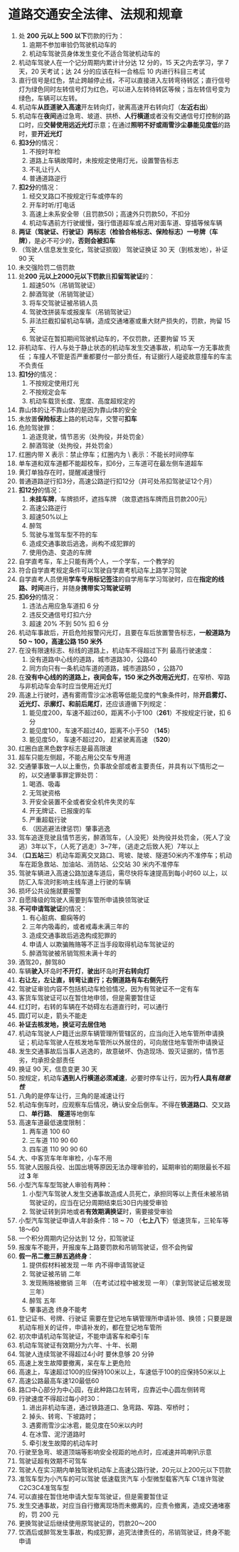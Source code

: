 # 道路交通安全法律、法规和规章

1. 处 **200 元以上 500 以下**罚款的行为：
   1. 逾期不参加审验仍驾驶机动车的
   2. 机动车驾驶员身体发生变化不适合驾驶机动车的
2. 机动车驾驶人在一个记分周期内累计计分达 12 分的，15 天之内去学习，学 7 天，20 天考试；达 24 分的应该在科一合格后 10 内进行科目三考试
3. 直行信号是红色，禁止跨越停止线，不可以直接进入左转弯待转区；直行信号灯为绿色同时左转信号灯为红色，可以进入左转待转区等候；当左转信号变为绿色，车辆可以左转。
4. 机动车**从匝道驶入高速**开左转向灯，驶离高速开右转向灯（**左近右出**）
5. 机动车在**夜间**通过急弯、坡道、拱桥、**人行横道**或者没有交通信号灯控制的路口时，应**交替使用远近光灯**示意；在通过**照明不好或雨雪沙尘暴能见度低**的路时，要**开近光灯**
6. **扣3分**的情况：
   1. 不按时年检
   2. 道路上车辆故障时，未按规定使用灯光，设置警告标志
   3. 不礼让行人
   4. 普通道路逆行
7. **扣2分**的情况：
   1. 经交叉路口不按规定行车或停车的
   2. 开车时听/打电话
   3. 高速上未系安全带（且罚款50)；高速外只罚款50，不扣分
   4. 机动车遇前方行驶缓慢，强行借道超车或占用对面车道、穿插等候车辆
8. **两证（驾驶证、行驶证）两标志（检验合格标志、保险标志）一号牌（车牌）**，是必不可少的，**否则会被扣车**
9. （驾驶人信息发生变化，驾驶证损毁） 驾驶证换证 30 天（到核发地），补证 90 天
10. 未交强险罚二倍罚款
11. 处**200 元以上2000元以下罚款**且**扣留驾驶证**的：
    1. 超速50%（吊销驾驶证）
    2. 醉酒驾驶（吊销驾驶证）
    3. 将车交驾驶证被吊销人员
    4. 驾驶改拼装车或报废车（吊销驾驶证）
    5. 非法拦截扣留机动车辆，造成交通堵塞或重大财产损失的，罚款，拘留 15 天
    6. 驾驶证在暂扣期间驾驶机动车的，不仅罚款，还要拘留 15 天
12. 非机动车、行人与处于静止状态的机动车发生交通事故，机动车一方无事故责任 ；车撞人不管是否严重都要付一部分责任，有证据行人碰瓷故意撞车的车主不负责任
13. **扣1分**的情况：
    1. 不按规定使用灯光
    2. 不按规定会车
    3. 机动车载货长度、宽度、高度超规定的
14. 靠山体的让不靠山体的是因为靠山体的安全
15. 未放置**保险标志**上路的机动车，交警可**扣车**
16. 危险驾驶罪：
    1. 追逐竞驶，情节恶劣（处拘役，并处罚金）
    2. 醉酒驾驶（处拘役，并处罚金）
17. 红圈内带 X 表示：禁止停车；红圈内为 \ 表示：不能长时间停车
18. 单车道和双车道都不能超校车，扣6分，三车道可在最左侧车道超车
19. 黄灯单独存在时，提醒减速慢行
20. 普通道路逆行扣3分，高速公路逆行扣12分（并可处吊扣驾驶证12个月）
21. **扣12分**的情况：
    1. **未挂车牌**，车牌损坏，遮挡车牌 （故意遮挡车牌而且罚款200元）
    2. 高速公路逆行
    3. 超速50%以上
    4. 醉驾
    5. 驾驶与准驾车型不符的车
    6. 造成交通事故后逃逸，尚构不成犯罪的
    7. 使用伪造、变造的车牌
22. 自学直考车，车上只能有两个人，一个学车，一个教学的
23. 符合自学直考规定条件可以驾驶自学直考机动车上路学习驾驶
24. 自学直考人员使用**学车专用标记签注**的自学用车学习驾驶时，应在**指定的线路、时间**进行，并随身**携带实习驾驶证明**
25. **扣6分**的情况：
    1. 违法占用应急车道扣 6 分
    2. 违反交通信号灯扣六分
    3. 超速 20% 不到 50% 扣 6 分
26. 机动车事故后，开启危险报警闪光灯，且要在车后放置警告标志，**一般道路为 50 ~ 100，高速公路 150 米外**
27. 在没有限速标志、标线的道路上，机动车不得超过下列 最高行驶速度：
    1. 没有道路中心线的道路，城市道路30，公路40
    2. 同方向只有一条机动车道的道路，城市道路50 ，公路70
28. 在**没有中心线的的道路上，夜间会车，150 米之外改用近光灯**，在窄桥、窄路与非机动车会车时应当使用近光灯
29. 高速上行驶时，遇有雾雨雪沙尘冰雹等低能见度的气象条件时，除**开启雾灯、近光灯、示廓灯、和前后尾灯**，还应该遵循下列规定：
    1. 能见度200，车速不超过60，距离不小于100（**261**）不按规定行驶，扣 6 分
    2. 能见度100，车速不超过40，距离不小于50  （**145**）
    3. 能见度50， 车速不超过20， 赶紧驶离高速   （**520**）
30. 红圈白底黑色数字标志是最高限速
31. 超车只能左侧超，不能占用公交车专用道
32. 交通肇事致一人以上重伤，负事故全部或者主要责任，并具有以下情形之一的，以交通肇事罪定罪处罚：
    1. 喝酒、吸毒
    2. 无驾驶资格
    3. 开安全装置不全或者安全机件失灵的车
    4. 开无牌证、已报废的车
    5. 严重超载行驶
    6. （因逃避法律惩罚）肇事逃逸
33. 驾车追逐竞驶且情节恶劣，醉酒驾车，（人没死）处拘役并处罚金，（死人了没逃）3年以下，（人死了逃走）3~7年，（逃走之后致人死）7年以上
34. （**口五站三**）机动车距离交叉路口、弯坡、陡坡、隧道50米内不准停车；机动车在距急救站、加油站、消防站、公交站 30 米内不准停车
35. 驾驶车辆进入高速公路加速车道后，需尽快将车速提高到每小时60 以上，以防汇入车流时影响主线车道上行驶的车辆
36. 损坏公共设施就要报警
37. 自愿降级的驾驶人需要到车管所申请换领驾驶证
38. **不可申请驾驶证**的情况：
    1. 有心脏病、癫痫等的
    2. 三年内吸毒的，或者戒毒未满三年的
    3. 造成交通事故后逃逸构成犯罪的
    4. 申请人 以欺骗贿赂等不正当手段取得机动车驾驶证的
    5. 醉酒驾驶被吊销驾照未满十年的
39. 酒驾20，醉驾80
40. 车辆**驶入**环岛时**不开灯**，**驶出**环岛时**开右转向灯**
41. **右让左，左让直，转弯让直行；右侧道路有车右侧先行**
42. 驾驶证审验内容不包括机动车检验情况，因为有驾驶证不一定有车
43. 客货车驾驶证可以在暂住地申领，但是需要暂住证
44. 红灯时，右转的车辆在不妨碍左右道直行时，可以通行
45. 圆灯可以走，箭头不能走
46. **补证去核发地，换证可去居住地**
47. 机动车驾驶人户籍迁出原车辆管理所管辖区的，应当向迁入地车管所申请换证；机动车驾驶人在核发地车管所以外居住的，可向居住地车管所申请换证
48. 发生交通事故后当事人逃逸的，故意破坏、伪造现场、毁灭证据的，情节恶劣，均承担全部责任
49. 换证 90 天，信息变更 30 天
50. 按规定，机动车**遇到人行横道必须减速**，必要时停车让行，因为**行人具有*随意性***
51. 八角的是停车让行，三角的是减速让行
52. 机动车倒车时，应观察车后情况，确认安全后倒车。不得在**铁道路口**、交叉路口、**单行路**、   **隧道**等地倒车
53. 高速车道最低速度限制：
    1. 两车道 100 60
    2. 三车道 110 90 60
    3. 四车道 110 90 90 60
54. 大、中客货车年年审检，小车不用
55. 驾驶人因服兵役、出国出境等原因无法办理审验的，延期审验的期限最长不超过 **3** 年
56. 小型汽车车型驾驶人审验有两种：
    1. 小型汽车驾驶人发生交通事故造成人员死亡，承担同等以上责任未被吊销驾驶证的，应当在记分周期结束后30日内接受审验
    2. 驾驶证转到异地或者**有效期满换证**时，需要接受审验
57. 小型汽车驾驶证申请人年龄条件：18 ~ 70 （**七上八下**）低速货车，三轮车等 18～60
58. 一个积分周期内记分达到 12 分，扣驾驶证
59. 报废车不能开，开报废车上路要罚款和吊销驾驶证，但不会拘留
60. **假一吊二撤三醉五逃终身**：
    1. 提供假材料被发现 一年 内不得申请驾驶证
    2. 驾驶证被吊销 二年
    3. 发现贿赂被撤销 三年 （在考试过程中被发现 一年）（拿到驾驶证后被发现 三年）
    4. 醉驾 五年
    5. 肇事逃逸 终身不能考
61. 登记证书、号牌、行驶证 需要在登记地车辆管理所申请补领、换领；只要是跟机动车相关的证件，申请补发的，都在登记地车管所
62. 初次申请机动车驾驶证，不能申请客车和牵引车
63. 机动车驾驶证有效期分为六年、十年、长期
64. 驾驶人连续驾驶不得超过4小时 要休息够 20 分钟
65. 高速上发生故障要撤离，呆在车上更危险
66. 高速上，车速超过100的应保持100米以上，车速低于100的应保持50米以上
67. 高速公路最高车速120最低60
68. 路口中心部分为中心园，在此种路口左转弯，应靠近中心圆左侧转弯
69. 行驶速度不得超过每小时30：
    1. 进出非机动车道，通过铁路道口、急弯路、窄路、窄桥时；
    2. 掉头、转弯、下坡路时；
    3. 遇雾雨雪沙尘冰雹，能见度在50米以内时
    4. 在冰雪、泥泞道路时
    5. 牵引发生故障的机动车时
70. 行驶至急弯、坡道顶端等影响安全视距的地点时，应减速并鸣喇叭示意
71. 驾驶证超有效期不可驾车
72. 驾驶人在实习期内单独驾驶机动车上高速公路行驶，20元以上200元以下罚款
73. 准驾车型为小汽车的可以驾驶 低速载货汽车 小型微型载客汽车 C1准许驾驶C2C3C4准驾车型
74. 可以直接在暂住地申请大型车驾驶证，但是需要暂住证
75. 发生交通事故，对应当自行撤离现场而未撤离的，应责令撤离，造成交通堵塞的，罚 200 元
76. 更换驾驶证后继续使用原驾驶证的，罚款20～200
77. 饮酒后或醉驾发生事故，构成犯罪，追究法律责任的，吊销驾驶证，终身不能申请
